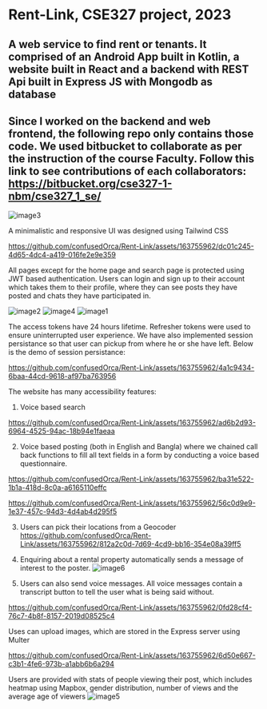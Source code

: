 # Rent-Link, CSE327 project, 2023

## A web service to find rent or tenants. It comprised of an Android App built in Kotlin, a website built in React and a backend with REST Api built in Express JS with Mongodb as database

## Since I worked on the backend and web frontend, the following repo only contains those code. We used bitbucket to collaborate as per the instruction of the course Faculty. Follow this link to see contributions of each collaborators: https://bitbucket.org/cse327-1-nbm/cse327_1_se/

![image3](https://github.com/confusedOrca/Rent-Link/assets/163755962/0d5c63e6-d7e2-4deb-bcec-0f89d8d60bd6)

A minimalistic and responsive UI was designed using Tailwind CSS

https://github.com/confusedOrca/Rent-Link/assets/163755962/dc01c245-4d65-4dc4-a419-016fe2e9e359

All pages except for the home page and search page is protected using JWT based authentication.
Users can login and sign up to their account which takes them to their profile, where they can see posts they have posted and chats they have participated in.

![image2](https://github.com/confusedOrca/Rent-Link/assets/163755962/ac0e8d48-0d2c-4cdf-a88f-2b863c0e953a)
![image4](https://github.com/confusedOrca/Rent-Link/assets/163755962/fb33a4b5-52b2-4f3a-ad9b-a57947fdc90a)
![image1](https://github.com/confusedOrca/Rent-Link/assets/163755962/77ce9d7b-bb7a-489b-aabc-82d66a58ed7e)

The access tokens have 24 hours lifetime. Refresher tokens were used to ensure uninterrupted user experience. We have also implemented session persistance so that user can pickup from where he or she have left.
Below is the demo of session persistance:

https://github.com/confusedOrca/Rent-Link/assets/163755962/4a1c9434-6baa-44cd-9618-af97ba763956

The website has many accessibility features:
1. Voice based search

https://github.com/confusedOrca/Rent-Link/assets/163755962/ad6b2d93-6964-4525-94ac-18b94e1faeaa

2. Voice based posting (both in English and Bangla) where we chained call back functions to fill all text fields in a form by conducting a voice based questionnaire. 

https://github.com/confusedOrca/Rent-Link/assets/163755962/ba31e522-1b1a-418d-8c0a-a6165110effc

https://github.com/confusedOrca/Rent-Link/assets/163755962/56c0d9e9-1e37-457c-94d3-4d4ab4d295f5

3. Users can pick their locations from a Geocoder
https://github.com/confusedOrca/Rent-Link/assets/163755962/812a2c0d-7d69-4cd9-bb16-354e08a39ff5

4. Enquiring about a rental property automatically sends a message of interest to the poster.
![image6](https://github.com/confusedOrca/Rent-Link/assets/163755962/bcfbe0bf-7e06-47b9-8ee8-93eabd470501)

5. Users can also send voice messages. All voice messages contain a transcript button to tell the user what is being said without.

https://github.com/confusedOrca/Rent-Link/assets/163755962/0fd28cf4-76c7-4b8f-8157-2019d08525c4

Uses can upload images, which are stored in the Express server using Multer

https://github.com/confusedOrca/Rent-Link/assets/163755962/6d50e667-c3b1-4fe6-973b-a1abb6b6a294

Users are provided with stats of people viewing their post, which includes heatmap using Mapbox, gender distribution, number of views and the average age of viewers
![image5](https://github.com/confusedOrca/Rent-Link/assets/163755962/39b6470d-0a27-4cf9-8f1c-20bacb60277e)








